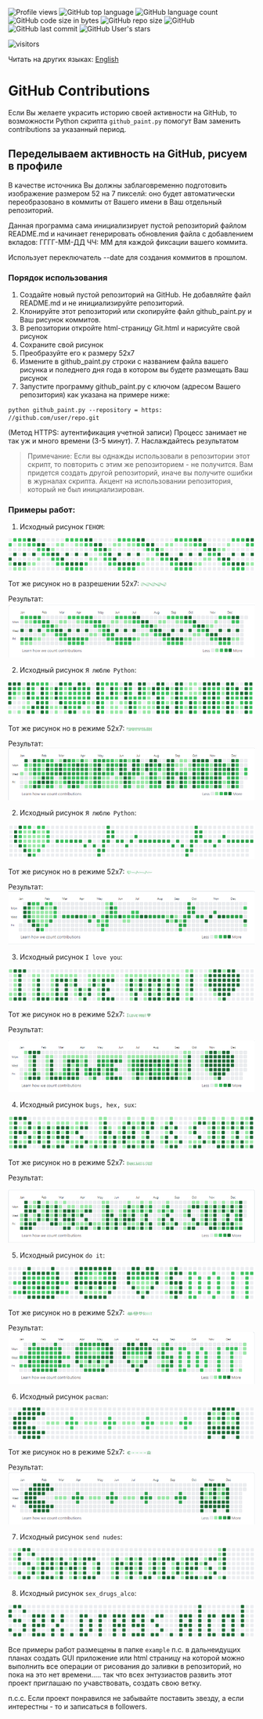 ![Profile views](https://gpvc.arturio.dev/BEPb) 
![GitHub top language](https://img.shields.io/github/languages/top/BEPb/github-contributions) 
![GitHub language count](https://img.shields.io/github/languages/count/BEPb/github-contributions)
![GitHub code size in bytes](https://img.shields.io/github/languages/code-size/BEPb/github-contributions)
![GitHub repo size](https://img.shields.io/github/repo-size/BEPb/github-contributions) 
![GitHub](https://img.shields.io/github/license/BEPb/github-contributions) 
![GitHub last commit](https://img.shields.io/github/last-commit/BEPb/github-contributions)
![GitHub User's stars](https://img.shields.io/github/stars/BEPb?style=social)
<p align="left">
<img src="https://visitor-badge.laobi.icu/badge?page_id=BEPb.github-contributions" alt="visitors"/>
</p>

Читать на других языках: [English](README.ru.md)

# GitHub Contributions
Если Вы желаете украсить историю своей активности на GitHub, то возможности Python скрипта ``github_paint.py`` 
помогут Вам заменить contributions за указанный период.

## Переделываем активность на GitHub, рисуем в профиле
В качестве источника Вы должны заблаговременно подготовить изображение размером 52 на 7 пикселй: оно будет 
автоматически переобразовано в коммиты от Вашего имени в Ваш отдельный репозиторий.


Данная программа сама инициализирует пустой репозиторий файлом README.md и начинает генерировать обновления файла с 
добавлением вкладов: ГГГГ-ММ-ДД ЧЧ: ММ для каждой фиксации вашего коммита. 

Использует переключатель --date для создания 
коммитов в прошлом.

### Порядок использования
1. Создайте новый пустой репозиторий на GitHub. Не добавляйте файл README.md и не инициализируйте репозиторий.
2. Клонируйте этот репозиторий или скопируйте файл github_paint.py и Ваш рисунок коммитов.
3. В репозитории откройте html-страницу Git.html и нарисуйте свой рисунок
4. Сохраните свой рисунок
5. Преобразуйте его к размеру 52х7
6. Измените в github_paint.py строки с названием файла вашего рисунка и поледнего дня года в котором вы будете 
   размещать Ваш рисунок
7. Запустите программу github_paint.py с ключом (адресом Вашего репозитория) как указана на примере ниже:

```commandline
python github_paint.py --repository = https: //github.com/user/repo.git
```
 (Метод HTTPS: аутентификация учетной записи)
Процесс занимает не так уж и много времени (3-5 минут). 
7. Наслаждайтесь результатом

> Примечание:
Если вы однажды использовали в репозитории этот скрипт, то повторить с этим же репозиторием - не получится.
Вам придется создать другой репозиторий, иначе вы получите ошибки в журналах скрипта. 
Акцент на использовании репозитория, который не был инициализирован.



### Примеры работ:
1. Исходный рисунок `ГЕНОМ`:

![](./example/genom.png)

Тот же рисунок но в разрешении 52х7:
![](./example/genom_mini.png)

Результат:
![](./example/genom_res.png)

2. Исходный рисунок `Я люблю Python`:

![](./example/i_l_p.png)

Тот же рисунок но в режиме 52х7:
![](./example/i_l_p_mini.png)

Результат:
![](./example/i_l_p_res.png)

2. Исходный рисунок `Я люблю Python`:

![](./example/heart.png)

Тот же рисунок но в режиме 52х7:
![](./example/heart_mini.png)

Результат:
![](./example/heart_res.png)

3. Исходный рисунок `I love you`:

![](./example/I_love_you.png)

Тот же рисунок но в режиме 52х7:
![](./example/I_love_you_mini.png)

Результат:

![](./example/I_love_you_res.png)

4. Исходный рисунок `bugs, hex, sux`:

![](./example/bugs_hex_sux.png)

Тот же рисунок но в режиме 52х7:
![](./example/bugs_hex_sux_mini.png)

Результат:

![](./example/bugs_hex_sux_res.png)


5. Исходный рисунок `do it`:

![](./example/do_it.png)

Тот же рисунок но в режиме 52х7:
![](./example/do_it_mini.png)

Результат:
![](./example/do_it_res.png)

6. Исходный рисунок `pacman`:

![](./example/pacman.png)

Тот же рисунок но в режиме 52х7:
![](./example/pacman_mini.png)

Результат:
![](./example/pacman_res.png)

7. Исходный рисунок `send nudes`:

![](./example/send_nudes.png)

8. Исходный рисунок `sex_drugs_alco`:

![](./example/sex_drugs_alco.png)


Все примеры работ размещены в папке `example`
п.с. в дальнеидущих планах создать GUI приложение или html страницу на которой можно выполнить все операции от 
рисования до заливки в репозиторий, но пока на это нет времени..... так что всех энтузиастов развить этот проект 
приглашаю по учавствовать, создать свою ветку.

п.с.с. Если проект понравился не забывайте поставить звезду, а если интерестны - то и записаться в followers.

